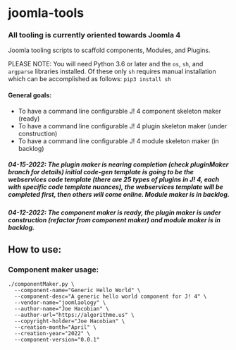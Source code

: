 # joomla-tools  
  
### All tooling is currently oriented towards Joomla 4
Joomla tooling scripts to scaffold components, Modules, and Plugins. 
  
PLEASE NOTE: You will need Python 3.6 or later and the `os`, `sh`, and `argparse` libraries installed. Of these only `sh` requires manual installation which can be accomplished as follows: `pip3 install sh`  
  
  
#### General goals:
* To have a command line configurable J! 4 component skeleton maker (ready)
* To have a command line configurable J! 4 plugin skeleton maker (under construction)
* To have a command line configurable J! 4 module skeleton maker (in backlog)
  
##### 04-15-2022: The plugin maker is nearing completion (check pluginMaker branch for details) initial code-gen template is going to be the webservices code template (there are 25 types of plugins in J! 4, each with specific code template nuances), the webservices template will be completed first, then others will come online. Module maker is in backlog.  
##### 04-12-2022: The component maker is ready, the plugin maker is under construction (refactor from component maker) and module maker is in backlog.  
  
## How to use:
  
### Component maker usage:  
```
./componentMaker.py \
  --component-name="Generic Hello World" \
  --component-desc="A generic hello world component for J! 4" \
  --vendor-name="joomlaology" \
  --author-name="Joe Hacobian" \
  --author-url="https://algorithme.us" \
  --copyright-holder="Joe Hacobian" \
  --creation-month="April" \
  --creation-year="2022" \
  --component-version="0.0.1"
  ```
